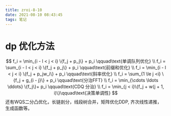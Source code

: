 ```yaml
---
title: zroi-8-10
date: 2021-08-10 08:43:45
tags: 笔记
---
```


# dp 优化方法
$$
f_i = \min_{i - l < j < i} \{f_j + p_j\} + p_i \qquad\text{单调队列优化} \\
f_i = \sum_{i - l < j < i} \{f_j + p_j\} + p_i \qquad\text{前缀和优化} \\
f_i = \min_{i - l < j < i} \{f_j + p_jw_i\} + p_i \qquad\text{斜率优化} \\
f_i = \sum_{1 \le j <i} \{f_j + g_{i - j}\} + p_i \qquad\text{分治FFT} \\
f_i = \min_{\cdots \ldots \ddots} \{f_j\}+ p_i \qquad\text{CDQ 分治} \\
f_i = \min_{j < i}\{f_j + w(j + 1, i)\}\qquad\text{决策单调性}
$$
还有WQS二分凸优化，长链剖分，线段树合并，矩阵优化DDP, 齐次线性递推，生成函数等。

<!-- more -->